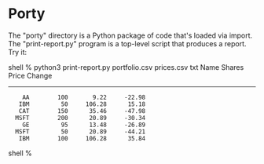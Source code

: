 # Porty
The "porty" directory is a Python package of code that's loaded via 
import.  The "print-report.py" program is a top-level script that
produces a report.  Try it:

shell % python3 print-report.py portfolio.csv prices.csv txt
      Name     Shares      Price     Change 
---------- ---------- ---------- ---------- 
        AA        100       9.22     -22.98 
       IBM         50     106.28      15.18 
       CAT        150      35.46     -47.98 
      MSFT        200      20.89     -30.34 
        GE         95      13.48     -26.89 
      MSFT         50      20.89     -44.21 
       IBM        100     106.28      35.84 
shell %

